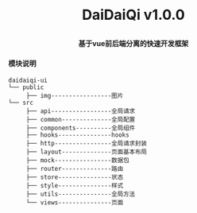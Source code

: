 <h1 align="center" style="margin: 30px 0 30px; font-weight: bold;">DaiDaiQi v1.0.0</h1>
<h4 align="center">基于vue前后端分离的快速开发框架</h4>

#### 模块说明

```
daidaiqi-ui
└── public
     ├── img-----------------图片
└── src
     ├── api-----------------全局请求
     ├── common--------------全局配置
     ├── components----------全局组件
     ├── hooks---------------hooks
     ├── http----------------全局请求封装
     ├── layout--------------页面基本布局
     ├── mock----------------数据包
     ├── router--------------路由
     ├── store---------------状态
     ├── style---------------样式
     ├── utils---------------全局方法
     └── views---------------页面
```
